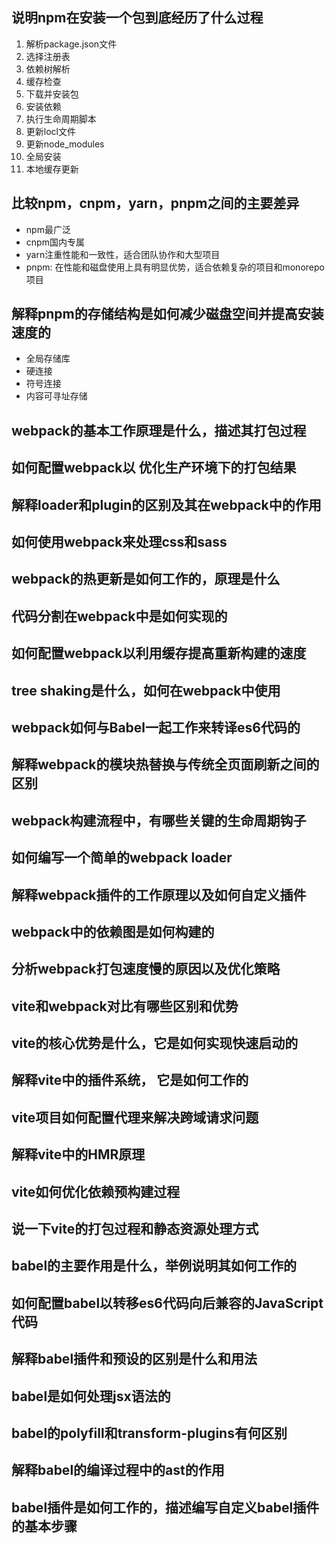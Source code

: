 ## 说明npm在安装一个包到底经历了什么过程

1. 解析package.json文件
2. 选择注册表
3. 依赖树解析
4. 缓存检查
5. 下载并安装包
6. 安装依赖
7. 执行生命周期脚本
8. 更新locl文件
9. 更新node_modules
10. 全局安装
11. 本地缓存更新



## 比较npm，cnpm，yarn，pnpm之间的主要差异

- npm最广泛
- cnpm国内专属
- yarn注重性能和一致性，适合团队协作和大型项目
- pnpm: 在性能和磁盘使用上具有明显优势，适合依赖复杂的项目和monorepo项目





## 解释pnpm的存储结构是如何减少磁盘空间并提高安装速度的

- 全局存储库
- 硬连接
- 符号连接
- 内容可寻址存储





## webpack的基本工作原理是什么，描述其打包过程



## 如何配置webpack以 优化生产环境下的打包结果



## 解释loader和plugin的区别及其在webpack中的作用



## 如何使用webpack来处理css和sass



## webpack的热更新是如何工作的，原理是什么



## 代码分割在webpack中是如何实现的



## 如何配置webpack以利用缓存提高重新构建的速度



## tree shaking是什么，如何在webpack中使用



## webpack如何与Babel一起工作来转译es6代码的



## 解释webpack的模块热替换与传统全页面刷新之间的区别



## webpack构建流程中，有哪些关键的生命周期钩子



## 如何编写一个简单的webpack loader



## 解释webpack插件的工作原理以及如何自定义插件



## webpack中的依赖图是如何构建的



## 分析webpack打包速度慢的原因以及优化策略



## vite和webpack对比有哪些区别和优势



## vite的核心优势是什么，它是如何实现快速启动的



## 解释vite中的插件系统， 它是如何工作的



## vite项目如何配置代理来解决跨域请求问题



## 解释vite中的HMR原理



## vite如何优化依赖预构建过程



## 说一下vite的打包过程和静态资源处理方式



## babel的主要作用是什么，举例说明其如何工作的



## 如何配置babel以转移es6代码向后兼容的JavaScript代码



## 解释babel插件和预设的区别是什么和用法



## babel是如何处理jsx语法的



## babel的polyfill和transform-plugins有何区别



## 解释babel的编译过程中的ast的作用



## babel插件是如何工作的，描述编写自定义babel插件的基本步骤



